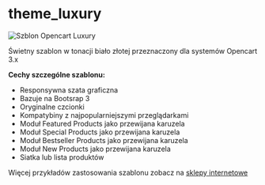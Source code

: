 # theme_luxury

<img src="https://image.opencart.com/cache/5b3b9cb40c5b3-resize-710x380.jpg" alt="Szblon Opencart Luxury" />

<p>Świetny szablon w tonacji biało złotej przeznaczony dla systemów Opencart 3.x</p>
<p><strong>Cechy szczególne szablonu:</strong></p>
<ul>
  <li>Responsywna szata graficzna</li> 
  <li>Bazuje na Bootsrap 3</li> 
  <li>Oryginalne czcionki</li>
  <li>Kompatybiny z najpopularniejszymi przeglądarkami</li>
  <li>Moduł Featured Products jako przewijana karuzela</li>
  <li>Moduł Special Products jako przewijana karuzela</li>
  <li>Moduł Bestseller Products jako przewijana karuzela</li>
  <li>Moduł New Products jako przewijana karuzela</li>
  <li>Siatka lub lista produktów</li>
  
 </ul>
 
 Więcej przykładów zastosowania szablonu zobacz na <a href="https://www.designcart.pl/portfolio.html">sklepy internetowe</a>
